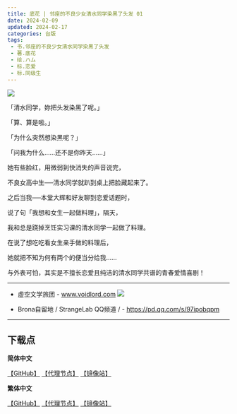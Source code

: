 ```yaml
---
title: 底花 | 邻座的不良少女清水同学染黑了头发 01
date: 2024-02-09
updated: 2024-02-17
categories: 台版
tags: 
 - 书.邻座的不良少女清水同学染黑了头发
 - 著.底花
 - 绘.ハム
 - 标.恋爱
 - 标.同级生
---
```


![](https://cdn.shopifycdn.net/s/files/1/0613/7030/2681/files/01_eea0ba3d-600c-4ead-83f4-d551514b3649_592x877.jpg)

「清水同学，妳把头发染黑了呢。」

「算、算是啦。」

「为什么突然想染黑呢？」

「问我为什么……还不是你昨天……」

她有些脸红，用微弱到快消失的声音说完，

不良女高中生──清水同学就趴到桌上把脸藏起来了。

之后当我──本堂大辉和好友聊到恋爱话题时，

说了句「我想和女生一起做料理」，隔天，

我和总是跷掉烹饪实习课的清水同学一起做了料理。

在说了想吃吃看女生亲手做的料理后，

她就把不知为何有两个的便当分给我……

与外表可怕，其实是不擅长恋爱且纯洁的清水同学共谱的青春爱情喜剧！

---

- 虚空文学旅团 -
www.voidlord.com
![](https://jsd.cdn.zzko.cn/gh/Minami926494/EPUB-COVER@main/logo.webp)

- Brona自留地 / StrangeLab QQ频道 / -
https://pd.qq.com/s/97ipobqpm

---

## 下载点

**简体中文**

[【GitHub】](https://raw.githubusercontent.com/qtqtEricChiu/LightSnacks/master/pages/source/24/02/16/t101/%5B%E5%BA%95%E8%8A%B1%5D.%E9%82%BB%E5%BA%A7%E7%9A%84%E4%B8%8D%E8%89%AF%E5%B0%91%E5%A5%B3%E6%B8%85%E6%B0%B4%E5%90%8C%E5%AD%A6%E6%9F%93%E9%BB%91%E4%BA%86%E5%A4%B4%E5%8F%91.01.epub) [【代理节点】](https://mirror.ghproxy.com/https://github.com/qtqtEricChiu/LightSnacks/raw/master/pages/source/24/02/16/t101/%5B%E5%BA%95%E8%8A%B1%5D.%E9%82%BB%E5%BA%A7%E7%9A%84%E4%B8%8D%E8%89%AF%E5%B0%91%E5%A5%B3%E6%B8%85%E6%B0%B4%E5%90%8C%E5%AD%A6%E6%9F%93%E9%BB%91%E4%BA%86%E5%A4%B4%E5%8F%91.01.epub) [【镜像站】](https://hub.nuaa.cf/qtqtEricChiu/LightSnacks/raw/master/pages/source/24/02/16/t101/%5B%E5%BA%95%E8%8A%B1%5D.%E9%82%BB%E5%BA%A7%E7%9A%84%E4%B8%8D%E8%89%AF%E5%B0%91%E5%A5%B3%E6%B8%85%E6%B0%B4%E5%90%8C%E5%AD%A6%E6%9F%93%E9%BB%91%E4%BA%86%E5%A4%B4%E5%8F%91.01.epub)

**繁体中文**

[【GitHub】](https://raw.githubusercontent.com/qtqtEricChiu/LightSnacks/master/pages/source/24/02/16/t101/%5B%E5%BA%95%E8%8A%B1%5D.%E9%84%B0%E5%BA%A7%E7%9A%84%E4%B8%8D%E8%89%AF%E5%B0%91%E5%A5%B3%E6%B8%85%E6%B0%B4%E5%90%8C%E5%AD%B8%E6%9F%93%E9%BB%91%E4%BA%86%E9%A0%AD%E9%AB%AE.01.epub) [【代理节点】](https://mirror.ghproxy.com/https://github.com/qtqtEricChiu/LightSnacks/raw/master/pages/source/24/02/16/t101/%5B%E5%BA%95%E8%8A%B1%5D.%E9%84%B0%E5%BA%A7%E7%9A%84%E4%B8%8D%E8%89%AF%E5%B0%91%E5%A5%B3%E6%B8%85%E6%B0%B4%E5%90%8C%E5%AD%B8%E6%9F%93%E9%BB%91%E4%BA%86%E9%A0%AD%E9%AB%AE.01.epub) [【镜像站】](https://hub.nuaa.cf/qtqtEricChiu/LightSnacks/raw/master/pages/source/24/02/16/t101/%5B%E5%BA%95%E8%8A%B1%5D.%E9%84%B0%E5%BA%A7%E7%9A%84%E4%B8%8D%E8%89%AF%E5%B0%91%E5%A5%B3%E6%B8%85%E6%B0%B4%E5%90%8C%E5%AD%B8%E6%9F%93%E9%BB%91%E4%BA%86%E9%A0%AD%E9%AB%AE.01.epub)